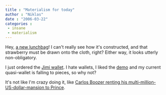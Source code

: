 ```yaml
---
title : "Materialism for today"
author : "Niklas"
date : "2006-03-22"
categories : 
 - insane
 - materialism
---
```


Hey, [a new lunchbag](https://www.builtny.com/lunchbag.php)! I can't really see how it's constructed, and that strawberry must be drawn onto the cloth, right? Either way, it looks utterly non-obligatory.

I just ordered the [Jimi wallet](http://thejimi.com/wallet/index.php). I hate wallets, I liked the [demo](http://thejimi.com/wallet/demo.php) and my current quasi-wallet is falling to pieces, so why not?

It's not like I'm crazy doing it, like [Carlos Boozer renting his multi-million-US-dollar-mansion to Prince](http://www.guardian.co.uk/usa/story/0,,1736496,00.html?gusrc=rss).
